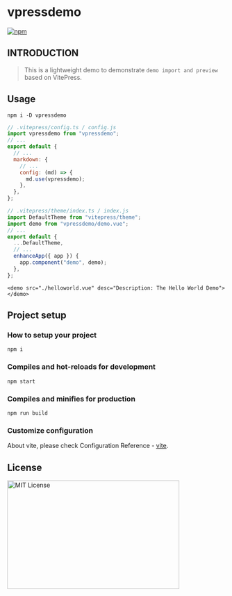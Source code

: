# vpressdemo

[![npm](https://img.shields.io/npm/v/vpressdemo)](https://www.npmjs.com/package/vpressdemo)

## INTRODUCTION

> This is a lightweight demo to demonstrate `demo import and preview` based on VitePress.

## Usage

```
npm i -D vpressdemo
```

```js
// .vitepress/config.ts / config.js
import vpressdemo from "vpressdemo";
// ...
export default {
  // ...
  markdown: {
    // ...
    config: (md) => {
      md.use(vpressdemo);
    },
  },
};
```

```js
// .vitepress/theme/index.ts / index.js
import DefaultTheme from "vitepress/theme";
import demo from "vpressdemo/demo.vue";
// ...
export default {
  ...DefaultTheme,
  // ...
  enhanceApp({ app }) {
    app.component("demo", demo);
  },
};
```

```
<demo src="./helloworld.vue" desc="Description: The Hello World Demo"></demo>
```

## Project setup

### How to setup your project

```
npm i
```

### Compiles and hot-reloads for development

```
npm start
```

### Compiles and minifies for production

```
npm run build
```

### Customize configuration

About vite, please check Configuration Reference - [vite](https://vitejs.dev/config/).

## License

<img src="https://nikoni.top/images/niko-mit.png" alt="MIT License" width="396" height="250"/>
